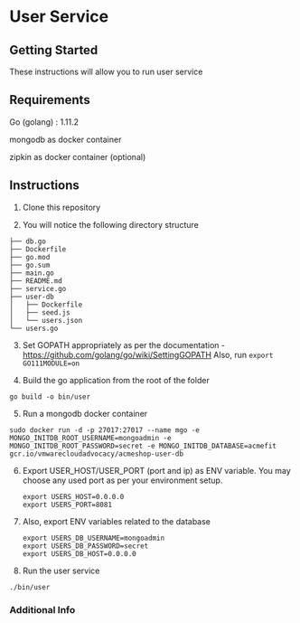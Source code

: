 # User Service

## Getting Started

These instructions will allow you to run user service

## Requirements

Go (golang) : 1.11.2

mongodb as docker container

zipkin as docker container (optional)

## Instructions

1. Clone this repository 

2. You will notice the following directory structure

``` 
├── db.go
├── Dockerfile
├── go.mod
├── go.sum
├── main.go
├── README.md
├── service.go
├── user-db
│   ├── Dockerfile
│   ├── seed.js
│   └── users.json
└── users.go

```

3. Set GOPATH appropriately as per the documentation - https://github.com/golang/go/wiki/SettingGOPATH
   Also, run ``` export GO111MODULE=on ```

4. Build the go application from the root of the folder

``` go build -o bin/user ```

5. Run a mongodb docker container

```sudo docker run -d -p 27017:27017 --name mgo -e MONGO_INITDB_ROOT_USERNAME=mongoadmin -e MONGO_INITDB_ROOT_PASSWORD=secret -e MONGO_INITDB_DATABASE=acmefit gcr.io/vmwarecloudadvocacy/acmeshop-user-db```

6. Export USER_HOST/USER_PORT (port and ip) as ENV variable. You may choose any used port as per your environment setup.
    
    ``` 
    export USERS_HOST=0.0.0.0
    export USERS_PORT=8081
    ```

7. Also, export ENV variables related to the database

    ```
    export USERS_DB_USERNAME=mongoadmin
    export USERS_DB_PASSWORD=secret
    export USERS_DB_HOST=0.0.0.0
    ```

8. Run the user service

```./bin/user```


### Additional Info
